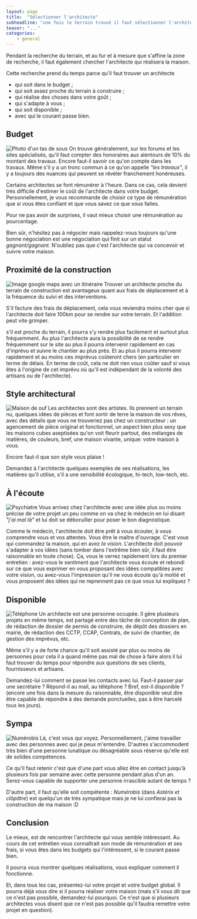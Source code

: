 ```yaml
---
layout: page
title:  "Sélectionner l'architecte"
subheadline: "une fois le terrain trouvé il faut sélectionner l'architecte qui va réaliser votre maison."
teaser: "..."
categories:
    - general
---
```

Pendant la recherche du terrain, et au fur et à mesure que s'affine la zone de recherche, il faut également chercher l'architecte qui réalisera la maison.

Cette recherche prend du temps parce qu'il faut trouver un architecte  

- qui soit dans le budget ;
- qui soit assez proche du terrain à construire ;
- qui réalise des choses dans votre goût ;
- qui s'adapte à vous ;
- qui soit disponible ;
- avec qui le courant passe bien.


## Budget
![Photo d'un tas de sous]()
On trouve généralement, sur les forums et les sites spécialisés, qu'il faut compter des honoraires aux alentours de 10% du montant des travaux. Encore faut-il savoir ce qu'on compte dans les travaux. Même s'il y a un tronc commun à ce qu'on appelle *"les travaux"*, il y a toujours  des nuances qui peuvent se révéler franchement honéreuses. 

Certains architectes se font rémunérer à l'heure. Dans ce cas, cela devient très difficile d'estimer le coût de l'architecte dans votre budget. Personnellement, je vous recommande de choisir ce type de rémunération que si vous êtes confiant et que vous savez ce que vous faites. 

Pour ne pas avoir de surprises, il vaut mieux choisir une rémunération au pourcentage.

Bien sûr, n'hésitez pas à négocier mais rappelez-vous toujours qu'une bonne négociation est une négociation qui finit sur un statut *gagnant/gagnant*. N'oubliez pas que c'est l'architecte qui va concevoir et suivre votre maison.


## Proximité de la construction
![Image google maps avec un itinéraire]()
Trouver un architecte proche du terrain de construction est avantageux quant aux frais de déplacement et à la fréquence du suivi et des interventions.

S'il facture des frais de déplacement, cela vous reviendra moins cher que si l'architecte doit faire 100km pour se rendre sur votre terrain. Et l'addition peut vite grimper.

s'il est proche du terrain, il pourra s'y rendre plus facilement et surtout plus fréquemment. Au plus l'architecte aura la possibilité de se rendre fréquemment sur le site au plus il pourra intervenir rapidement en cas d'inprévu et suivre le chantier au plus près. Et au plus il pourra intervenir rapidement et au moins ces imprévus coûteront chers (en particulier en terme de délais. En terme de coût, cela ne doit rien vous coûter sauf si vous êtes à l'origine de cet imprévu où qu'il est indépendant de la volonté des artisans ou de l'architecte).


## Style architectural
![Maison de ouf]()
Les architectes sont des artistes. Ils prennent un terrain nu, quelques idées de pièces et font sortir de terre la maison de vos rêves, avec des détails que vous ne trouveriez pas chez un constructeur : un agencement de pièce original et fonctionnel, un aspect bien plus sexy que les maisons cubes aseptisées qu'on voit fleurir partout, des mélanges de matières, de couleurs, bref, une maison vivante, unique: votre maison à vous. 

Encore faut-il que son style vous plaise !

Demandez à l'architecte quelques exemples de ses réalisations, les matières qu'il utilise, s'il a une sensibilité écologique, hi-tech, low-tech, etc.

## À l'écoute
![Psychiatre]()
Vous arrivez chez l'architecte avec une idée plus ou moins précise de votre projet un peu comme on va chez le médecin en lui disant *"j'ai mal là"* et lui doit se déboruiller pour poser le bon diagnostique.

Comme le médecin, l'architecte doit être prêt à vous écouter, à vous comprendre vous et vos attentes. Vous être le maître d'ouvrage. C'est vous qui commandez la maison, qui en avez *la vision*. L'architecte doit pouvoir s'adapter à vos idées (sans tomber dans l'extrême bien sûr, il faut être raisonnable en toute chose). Ça, vous le verrez rapidement lors du premier entretien : avez-vous le sentiment que l'architecte vous écoute et rebondi sur ce que vous exprimer en vous proposant des idées compatibles avec votre vision, ou avez-vous l'impression qu'il ne vous écoute qu'à moitié et vous proposent des idées qui ne reprennent pas ce que vous lui expliquez ?

## Disponible
![Téléphone]()
Un architecte est une personne occupée. Il gère plusieurs projets en même temps, est partagé entre des tâche de conception de plan, de rédaction de dossier de permis de construire, de dépôt des dossiers en mairie, de rédaction des CCTP, CCAP, Contrats, de suivi de chantier, de gestion des imprévus, etc. 

Même s'il y a de forte chance qu'il soit assisté par plus ou moins de personnes pour cela il a quand même pas mal de chose à faire alors il lui faut trouver du temps pour répondre aux questions de ses clients, fournisseurs et artisans. 

Demandez-lui comment se passe les contacts avec lui. Faut-il passer par une secrétaire ? Répond-il au mail, au téléphone ? Bref, est-il disponible ? (encore une fois dans la mesure du raisonnable, être disponible veut dire être capable de répondre à des demande ponctuelles, pas à être harcelé tous les jours).

## Sympa
![Numérobis]()
Là, c'est vous qui voyez. Personnellement, j'aime travailler avec des personnes avec qui je peux m'entendre. D'autres s'accommodent très bien d'une personne lunatique ou désagréable sous réserve qu'elle est de solides compétences.

Ce qu'il faut retenir c'est que d'une part vous allez être en contact jusqu'à plusieurs fois par semaine avec cette personne pendant plus d'un an. Serez-vous capable de supporter une personne irrascible autant de temps ? 

D'autre part, il faut qu'elle soit compétente : *Numérobis* (dans *Astérix et clôpâtre*) est quelqu'un de très sympatique mais je ne lui confierai pas la construction de ma maison :D


## Conclusion
Le mieux, est de rencontrer l'architecte qui vous semble intéressant. Au cours de cet entretien vous connaîtrait son mode de rémunération et ses frais, si vous êtes dans les budgets qui l'intéressent, si le courant passe bien. 

Il pourra vous montrer quelques réalisations, vous expliquer comment il fonctionne.

Et, dans tous les cas, présentez-lui votre projet et votre budget global. Il pourra déjà vous dire si il pourra réaliser votre maison (mais s'il vous dit que ce n'est pas possible, demandez-lui pourquoi. Ce n'est que si plusieurs architectes vous disent que ce n'est pas possible qu'il faudra remettre votre projet en question).
